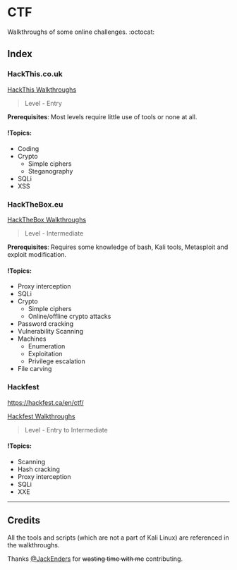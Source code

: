 # CTF

Walkthroughs of some online challenges. :octocat:

## Index

### HackThis.co.uk
[HackThis Walkthroughs](https://github.com/leolashkevych/CTF/tree/master/Hackthis.co.uk)
> Level - Entry

__Prerequisites__: Most levels require little use of tools or none at all.


#### !Topics:
- Coding
- Crypto
  - Simple ciphers
  - Steganography
- SQLi
- XSS

### HackTheBox.eu
[HackTheBox Walkthroughs](https://github.com/leolashkevych/CTF/tree/master/Hackthebox.eu)
> Level - Intermediate

__Prerequisites__: Requires some knowledge of bash, Kali tools, Metasploit and exploit modification.

#### !Topics:
- Proxy interception
- SQLi
- Crypto
  - Simple ciphers
  - Online/offline crypto attacks
- Password cracking
- Vulnerability Scanning
- Machines
  - Enumeration
  - Exploitation
  - Privilege escalation
- File carving

### Hackfest

https://hackfest.ca/en/ctf/

[Hackfest
 Walkthroughs](https://github.com/leolashkevych/CTF/tree/master/Hackfest/2017%20-%20Nine%20Lives)
> Level - Entry to Intermediate

#### !Topics:

- Scanning
- Hash cracking
- Proxy interception
- SQLi
- XXE


***
## Credits

All the tools and scripts (which are not a part of Kali Linux) are referenced in the walkthroughs.

Thanks [@JackEnders](https://github.com/JackEnders) for ~~wasting time with me~~ contributing.
